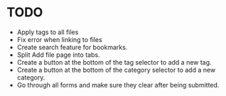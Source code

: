 # TODO

- Apply tags to all files
- Fix error when linking to files
- Create search feature for bookmarks.
- Split Add file page into tabs.
- Create a button at the bottom of the tag selector to add a new tag.
- Create a button at the bottom of the category selector to add a new category.
- Go through all forms and make sure they clear after being submitted.